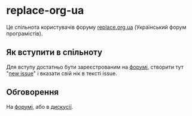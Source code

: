 # replace-org-ua
Це спільнота користувачів форуму
[replace.org.ua](https://replace.org.ua/) (Український форум програмістів).

## Як вступити в спільноту
Для вступу достатньо
бути зареєстрованим на [форумі](https://replace.org.ua/),
створити тут "[new issue](/replace-org-ua/invites/issues/new?labels=invite%20request&title=%D0%92%D1%96%D1%82%D0%B0%D1%8E)"
і вказати свій нік в тексті issue.

## Обговорення
На [форумі](https://replace.org.ua/topic/9690/),
або в [дискусії](https://github.com/orgs/replace-org-ua/teams/members/discussions/1).
